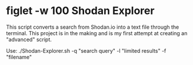 # figlet -w 100 Shodan Explorer
This script converts a search from Shodan.io into a text file through the terminal. This project is in the making and is my first attempt at creating an "advanced" script.

Use: ./Shodan-Explorer.sh -q "search query" -l "limited results" -f "filename"
